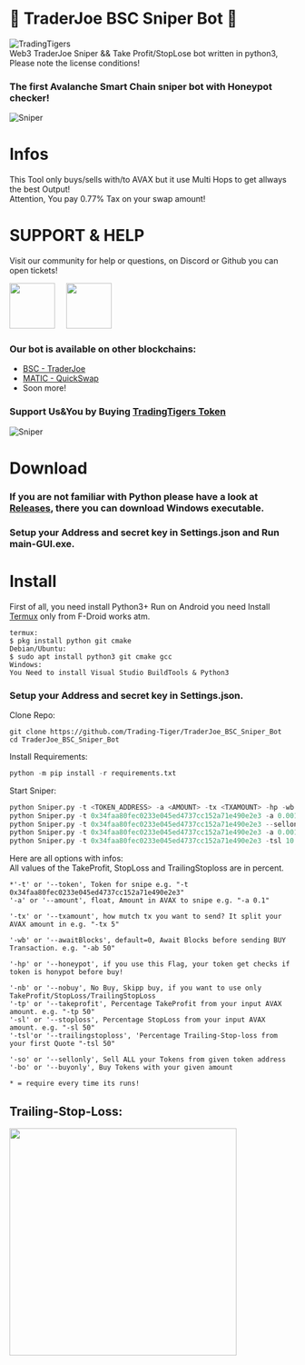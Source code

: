 # 🚀 TraderJoe BSC Sniper Bot 🚀
![TradingTigers](https://trading-tigers.com/logos/TradingTigers.png)  
Web3 TraderJoe Sniper && Take Profit/StopLose bot written in python3, Please note the license conditions!
### The first Avalanche Smart Chain sniper bot with Honeypot checker!  
![Sniper](https://trading-tigers.com/logos/preview001.png)  
# Infos
This Tool only buys/sells with/to AVAX but it use Multi Hops to get allways the best Output!  
Attention, You pay 0.77% Tax on your swap amount!  

# SUPPORT & HELP
Visit our community for help or questions, on Discord or Github you can open tickets!
<div><a href="https://discord.gg/Qc6y9kyCgU" > <img src="https://trading-tigers.com/logos/joinDiscord.png" height="80"></a>&nbsp;&nbsp;&nbsp;&nbsp;
<a href="https://t.me/TradingTigersChat" > <img src="https://trading-tigers.com/logos/joinTelegram.png" height="80"></a>


### Our bot is available on other blockchains:
- [BSC - TraderJoe](https://github.com/Trading-Tiger/TraderJoe_BSC_Sniper_Bot)
- [MATIC - QuickSwap](https://github.com/erra-tech/Quickswap_MATIC_Sniper_Bot)
- Soon more!

### Support Us&You by Buying [TradingTigers Token](https://bscscan.com/token/0x34faa80fec0233e045ed4737cc152a71e490e2e3)  
![Sniper](https://trading-tigers.com/logos/AVAX-SNIPER.png)  

# Download
### If you are not familiar with Python please have a look at [Releases](https://github.com/Trading-Tiger/TraderJoe_BSC_Sniper_Bot/releases), there you can download Windows executable.

### Setup your Address and secret key in Settings.json and Run main-GUI.exe.

# Install
First of all, you need install Python3+
Run on Android you need Install [Termux](https://termux.com/) only from F-Droid works atm. 
```shell
termux: 
$ pkg install python git cmake 
Debian/Ubuntu: 
$ sudo apt install python3 git cmake gcc
Windows:
You Need to install Visual Studio BuildTools & Python3
```

### Setup your Address and secret key in Settings.json.

Clone Repo:  
```shell
git clone https://github.com/Trading-Tiger/TraderJoe_BSC_Sniper_Bot
cd TraderJoe_BSC_Sniper_Bot
```

Install Requirements:  
```python
python -m pip install -r requirements.txt
```  

Start Sniper:  
```python
python Sniper.py -t <TOKEN_ADDRESS> -a <AMOUNT> -tx <TXAMOUNT> -hp -wb <BLOCKS WAIT BEFORE BUY> -tp <TAKE PROFIT IN PERCENT> -sl <STOP LOSE IN PERCENT>
python Sniper.py -t 0x34faa80fec0233e045ed4737cc152a71e490e2e3 -a 0.001 -tx 2 -hp  -wb 10 -tp 50
python Sniper.py -t 0x34faa80fec0233e045ed4737cc152a71e490e2e3 --sellonly
python Sniper.py -t 0x34faa80fec0233e045ed4737cc152a71e490e2e3 -a 0.001 --buyonly
python Sniper.py -t 0x34faa80fec0233e045ed4737cc152a71e490e2e3 -tsl 10 -tp 10 -sl 10 -nb
```  

Here are all options with infos:  
All values of the TakeProfit, StopLoss and TrailingStoploss are in percent.
```python3
*'-t' or '--token', Token for snipe e.g. "-t 0x34faa80fec0233e045ed4737cc152a71e490e2e3"
'-a' or '--amount', float, Amount in AVAX to snipe e.g. "-a 0.1"

'-tx' or '--txamount', how mutch tx you want to send? It split your AVAX amount in e.g. "-tx 5"

'-wb' or '--awaitBlocks', default=0, Await Blocks before sending BUY Transaction. e.g. "-ab 50" 

'-hp' or '--honeypot', if you use this Flag, your token get checks if token is honypot before buy!

'-nb' or '--nobuy', No Buy, Skipp buy, if you want to use only TakeProfit/StopLoss/TrailingStopLoss
'-tp' or '--takeprofit', Percentage TakeProfit from your input AVAX amount. e.g. "-tp 50" 
'-sl' or '--stoploss', Percentage StopLoss from your input AVAX amount. e.g. "-sl 50" 
'-tsl'or '--trailingstoploss', 'Percentage Trailing-Stop-loss from your first Quote "-tsl 50"

'-so' or '--sellonly', Sell ALL your Tokens from given token address
'-bo' or '--buyonly', Buy Tokens with your given amount

* = require every time its runs!
```
## Trailing-Stop-Loss:
<img src="https://i.ytimg.com/vi/dZFb0-fwqOk/maxresdefault.jpg" height="400">
